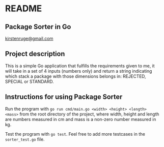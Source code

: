 # README

## Package Sorter in Go
kirstenruge@gmail.com

## Project description

This is a simple Go application that fulfills the requirements given to me,
it will take in a set of 4 inputs (numbers only) and return a string indicating
which stack a package with those dimensions belongs in: REJECTED, SPECIAL or
STANDARD.


## Instructions for using Package Sorter

Run the program with `` go run cmd/main.go <width> <height> <length> <mass> `` from the root directory of the project,
where width, height and length are numbers measured in cm and mass is a non-zero number measured in kg.

Test the program with ``go test``. Feel free to add more testcases in the ``sorter_test.go`` file.
